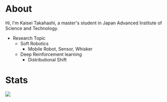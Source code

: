 # About 
Hi, I'm Kaisei Takahashi, a master's student in Japan Advanced Institute of Science and Technology.

- Research Topic
  - Soft Robotics
    - Mobile Robot, Sensor, Whisker
  - Deep Reinforcement learning
    - Distributional Shift

# Stats
<a href="https://github.com/anuraghazra/github-readme-stats">
  <img align="left" src="https://github-readme-stats.vercel.app/api?username=T-Kaisei&count_private=true&show_icons=true&theme=radical" />
</a>
<!-- <a href="https://github.com/anuraghazra/github-readme-stats">
    <img align="left" src="https://github-readme-stats.vercel.app/api/top-langs/?username=tetsuzawa&hide=jupyter%20notebook,shaderlab,tex,c%23&langs_count=9" />
</a> -->
